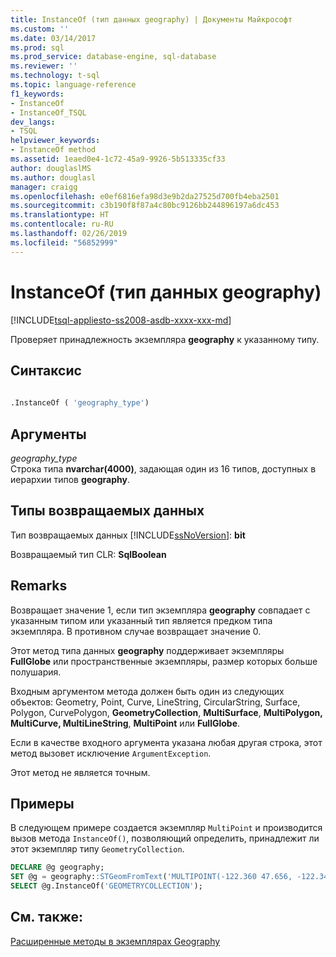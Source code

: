 ```yaml
---
title: InstanceOf (тип данных geography) | Документы Майкрософт
ms.custom: ''
ms.date: 03/14/2017
ms.prod: sql
ms.prod_service: database-engine, sql-database
ms.reviewer: ''
ms.technology: t-sql
ms.topic: language-reference
f1_keywords:
- InstanceOf
- InstanceOf_TSQL
dev_langs:
- TSQL
helpviewer_keywords:
- InstanceOf method
ms.assetid: 1eaed0e4-1c72-45a9-9926-5b513335cf33
author: douglaslMS
ms.author: douglasl
manager: craigg
ms.openlocfilehash: e0ef6816efa98d3e9b2da27525d700fb4eba2501
ms.sourcegitcommit: c3b190f8f87a4c80bc9126bb244896197a6dc453
ms.translationtype: HT
ms.contentlocale: ru-RU
ms.lasthandoff: 02/26/2019
ms.locfileid: "56852999"
---
```

# <a name="instanceof-geography-data-type"></a>InstanceOf (тип данных geography)
[!INCLUDE[tsql-appliesto-ss2008-asdb-xxxx-xxx-md](../../includes/tsql-appliesto-ss2008-asdb-xxxx-xxx-md.md)]

Проверяет принадлежность экземпляра **geography** к указанному типу.  
  
## <a name="syntax"></a>Синтаксис  
  
```sql  
  
.InstanceOf ( 'geography_type')  
```  
  
## <a name="arguments"></a>Аргументы  
*geography_type*  
Строка типа **nvarchar(4000)**, задающая один из 16 типов, доступных в иерархии типов **geography**.  
  
## <a name="return-types"></a>Типы возвращаемых данных  
Тип возвращаемых данных [!INCLUDE[ssNoVersion](../../includes/ssnoversion-md.md)]: **bit**  
  
Возвращаемый тип CLR: **SqlBoolean**  
  
## <a name="remarks"></a>Remarks  
Возвращает значение 1, если тип экземпляра **geography** совпадает с указанным типом или указанный тип является предком типа экземпляра. В противном случае возвращает значение 0.  
  
Этот метод типа данных **geography** поддерживает экземпляры **FullGlobe** или пространственные экземпляры, размер которых больше полушария.  
  
Входным аргументом метода должен быть один из следующих объектов: Geometry, Point, Curve, LineString, CircularString, Surface, Polygon, CurvePolygon, **GeometryCollection**, **MultiSurface**, **MultiPolygon, MultiCurve, MultiLineString**, **MultiPoint** или **FullGlobe**.  
  
Если в качестве входного аргумента указана любая другая строка, этот метод вызовет исключение `ArgumentException`.  
  
Этот метод не является точным.  
  
## <a name="examples"></a>Примеры  
В следующем примере создается экземпляр `MultiPoint` и производится вызов метода `InstanceOf()`, позволяющий определить, принадлежит ли этот экземпляр типу `GeometryCollection`.  
  
```sql  
DECLARE @g geography;  
SET @g = geography::STGeomFromText('MULTIPOINT(-122.360 47.656, -122.343 47.656)', 4326);  
SELECT @g.InstanceOf('GEOMETRYCOLLECTION');  
```  
  
## <a name="see-also"></a>См. также:  
 [Расширенные методы в экземплярах Geography](../../t-sql/spatial-geography/extended-methods-on-geography-instances.md)  
  
  
